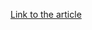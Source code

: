 [Link to the article](https://thehackernews.com/2024/12/fsb-uses-trojan-app-to-monitor-russian.html)
